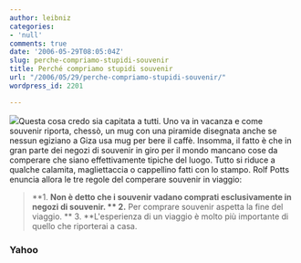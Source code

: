 ```yaml
---
author: leibniz
categories:
- 'null'
comments: true
date: '2006-05-29T08:05:04Z'
slug: perche-compriamo-stupidi-souvenir
title: Perché compriamo stupidi souvenir
url: "/2006/05/29/perche-compriamo-stupidi-souvenir/"
wordpress_id: 2201

---
```

![](http://www.cheekytshirts.com/images/icons/Picture%20025.jpg)Questa cosa credo sia capitata a tutti. Uno va in vacanza e come souvenir riporta, chessò, un mug con una piramide disegnata anche se nessun egiziano a Giza usa mug per bere il caffè. Insomma, il fatto è che in gran parte dei negozi di souvenir in giro per il mondo mancano cose da comperare che siano effettivamente tipiche del luogo. Tutto si riduce a qualche calamita, magliettaccia o cappellino fatti con lo stampo. Rolf Potts enuncia allora le tre regole del comperare souvenir in viaggio:


> **1. **Non è detto che i souvenir vadano comprati esclusivamente in negozi di souvenir.
** 2.** Per comprare souvenir aspetta la fine del viaggio.
** 3. **L'esperienza di un viaggio è molto più importante di quello che riporterai a casa.




### Yahoo
